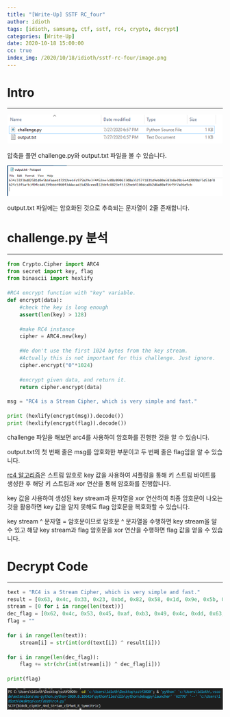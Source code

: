 ```yaml
---
title: "[Write-Up] SSTF RC_four"
author: idioth
tags: [idioth, samsung, ctf, sstf, rc4, crypto, decrypt]
categories: [Write-Up]
date: 2020-10-18 15:00:00
cc: true
index_img: /2020/10/18/idioth/sstf-rc-four/image.png
---
```


# Intro

---

![](sstf-rc-four/image.png)

압축을 풀면 challenge.py와 output.txt 파일을 볼 수 있습니다.

![](sstf-rc-four/image1.png)

output.txt 파일에는 암호화된 것으로 추측되는 문자열이 2줄 존재합니다.



# challenge.py 분석

---

```python
from Crypto.Cipher import ARC4
from secret import key, flag
from binascii import hexlify

#RC4 encrypt function with "key" variable.
def encrypt(data):
	#check the key is long enough
	assert(len(key) > 128)

	#make RC4 instance
	cipher = ARC4.new(key)

	#We don't use the first 1024 bytes from the key stream.
	#Actually this is not important for this challenge. Just ignore.
	cipher.encrypt("0"*1024)

	#encrypt given data, and return it.
	return cipher.encrypt(data)

msg = "RC4 is a Stream Cipher, which is very simple and fast."

print (hexlify(encrypt(msg)).decode())
print (hexlify(encrypt(flag)).decode())
```

challenge 파일을 해보면 arc4를 사용하여 암호화를 진행한 것을 알 수 있습니다.

output.txt의 첫 번째 줄은 msg를 암호화한 부분이고 두 번째 줄은 flag임을 알 수 있습니다.

[rc4 알고리즘](https://en.wikipedia.org/wiki/RC4)은 스트림 암호로 key 값을 사용하여 셔플링을 통해 키 스트림 바이트를 생성한 후 해당 키 스트림과 xor 연산을 통해 암호화를 진행합니다.

key 값을 사용하여 생성된 key stream과 문자열을 xor 연산하여 최종 암호문이 나오는 것을 활용하면 key 값을 알지 못해도 flag 암호문을 복호화할 수 있습니다.

key stream ^ 문자열 = 암호문이므로 암호문 ^ 문자열을 수행하면 key stream을 알 수 있고 해당 key stream과 flag 암호문을 xor 연산을 수행하면 flag 값을 얻을 수 있습니다.



# Decrypt Code

---

```python
text = "RC4 is a Stream Cipher, which is very simple and fast."
result = [0x63, 0x4c, 0x33, 0x23, 0xbd, 0x82, 0x58, 0x1d, 0x9e, 0x5b, 0xbf, 0xaa, 0xeb, 0x17, 0x21, 0x2e, 0xeb, 0xfc, 0x97, 0x5b, 0x29, 0xe3, 0xf4, 0x45, 0x2e, 0xef, 0xc0, 0x8c, 0x09, 0x06, 0x33, 0x08, 0xa3, 0x52, 0x57, 0xf1, 0x83, 0x1d, 0x9e, 0xb8, 0x0a, 0x58, 0x3b, 0x8e, 0x28, 0xc6, 0xe4, 0xd2, 0x02, 0x8d, 0xf5, 0xd5, 0x3d, 0xf8]
stream = [0 for i in range(len(text))]
dec_flag = [0x62, 0x4c, 0x53, 0x45, 0xaf, 0xb3, 0x49, 0x4c, 0xdd, 0x63, 0x94, 0xbb, 0xbf, 0x06, 0x04, 0x3d, 0xda, 0xca, 0xd3, 0x5d, 0x28, 0xce, 0xed, 0x11, 0x2b, 0xb4, 0xc8, 0x82, 0x3e, 0x45, 0x33, 0x2b, 0xeb, 0x41, 0x60, 0xdc, 0xa8, 0x62, 0xd8, 0xa8, 0x0a, 0x45, 0x64, 0x9f, 0x7a, 0x96, 0xe9, 0xcb]
flag = ""

for i in range(len(text)):
    stream[i] = str(int(ord(text[i]) ^ result[i]))

for i in range(len(dec_flag)):
    flag += str(chr(int(stream[i]) ^ dec_flag[i]))

print(flag)
```

![](sstf-rc-four/image2.png)